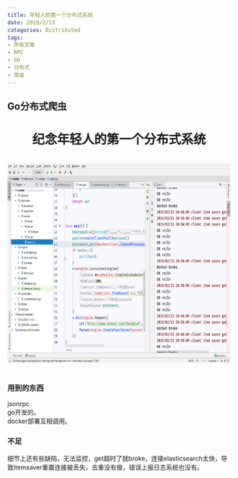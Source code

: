 ```yaml
---
title: 年轻人的第一个分布式系统
date: 2019/2/13
categories: Distributed
tags:
- 所有文章
- RPC
- GO
- 分布式
- 爬虫
---
```


## Go分布式爬虫

<div align=center ><h1>纪念年轻人的第一个分布式系统</h1>  <br/> <img style="height:450px" src="./static/fenbu.png"/>
</div>
</br>

### 用到的东西
jsonrpc<br/>
go开发的。<br/>
docker部署互相调用。
### 不足
细节上还有些缺陷，无法监控，get超时了就broke，连接elasticsearch太快，导致itemsaver重置连接被丢失，去重没有做，错误上报日志系统也没有。
<Valine></Valine>
